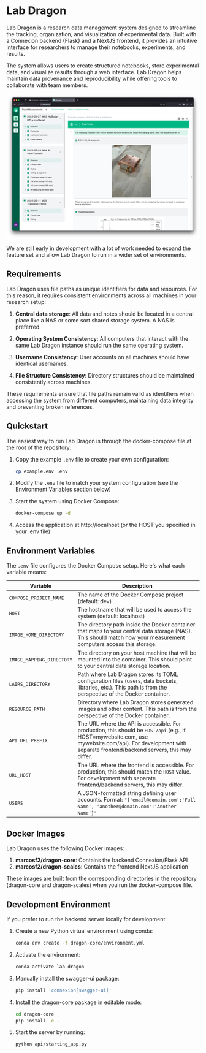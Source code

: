 # Lab Dragon

Lab Dragon is a research data management system designed to streamline the tracking, organization, and visualization of experimental data. Built with a Connexion backend (Flask) and a NextJS frontend, it provides an intuitive interface for researchers to manage their notebooks, experiments, and results.

The system allows users to create structured notebooks, store experimental data, and visualize results through a web interface. Lab Dragon helps maintain data provenance and reproducibility while offering tools to collaborate with team members.

![Overview image](./doc/images/demo_notebook_screenshot.png)

We are still early in development with a lot of work needed to expand the feature set and allow Lab Dragon to run in a wider set of environments.

## Requirements

Lab Dragon uses file paths as unique identifiers for data and resources. For this reason, it requires consistent environments across all machines in your research setup:

1. **Central data storage**: All data and notes should be located in a central place like a NAS or some sort shared storage system. A NAS is preferred. 

2. **Operating System Consistency**: All computers that interact with the same Lab Dragon instance should run the same operating system.

3. **Username Consistency**: User accounts on all machines should have identical usernames.

4. **File Structure Consistency**: Directory structures should be maintained consistently across machines.

These requirements ensure that file paths remain valid as identifiers when accessing the system from different computers, maintaining data integrity and preventing broken references.

## Quickstart

The easiest way to run Lab Dragon is through the docker-compose file at the root of the repository:

1. Copy the example `.env` file to create your own configuration:
   ```bash
   cp example.env .env
   ```

2. Modify the `.env` file to match your system configuration (see the Environment Variables section below)

3. Start the system using Docker Compose:
   ```bash
   docker-compose up -d
   ```

4. Access the application at http://localhost (or the HOST you specified in your .env file)

## Environment Variables

The `.env` file configures the Docker Compose setup. Here's what each variable means:

| Variable | Description |
|----------|-------------|
| `COMPOSE_PROJECT_NAME` | The name of the Docker Compose project (default: dev) |
| `HOST` | The hostname that will be used to access the system (default: localhost) |
| `IMAGE_HOME_DIRECTORY` | The directory path inside the Docker container that maps to your central data storage (NAS). This should match how your measurement computers access this storage. |
| `IMAGE_MAPPING_DIRECTORY` | The directory on your host machine that will be mounted into the container. This should point to your central data storage location. |
| `LAIRS_DIRECTORY` | Path where Lab Dragon stores its TOML configuration files (users, data buckets, libraries, etc.). This path is from the perspective of the Docker container. |
| `RESOURCE_PATH` | Directory where Lab Dragon stores generated images and other content. This path is from the perspective of the Docker container. |
| `API_URL_PREFIX` | The URL where the API is accessible. For production, this should be `HOST/api` (e.g., if HOST=mywebsite.com, use mywebsite.com/api). For development with separate frontend/backend servers, this may differ. |
| `URL_HOST` | The URL where the frontend is accessible. For production, this should match the `HOST` value. For development with separate frontend/backend servers, this may differ. |
| `USERS` | A JSON-formatted string defining user accounts. Format: `"{'email@domain.com':'Full Name', 'another@domain.com':'Another Name'}"` |

## Docker Images

Lab Dragon uses the following Docker images:

1. **marcosf2/dragon-core**: Contains the backend Connexion/Flask API
2. **marcosf2/dragon-scales**: Contains the frontend NextJS application

These images are built from the corresponding directories in the repository (dragon-core and dragon-scales) when you run the docker-compose file.

## Development Environment

If you prefer to run the backend server locally for development:

1. Create a new Python virtual environment using conda:
   ```bash
   conda env create -f dragon-core/environment.yml
   ```

2. Activate the environment:
   ```bash
   conda activate lab-dragon
   ```

3. Manually install the swagger-ui package:
   ```bash
   pip install 'connexion[swagger-ui]'
   ```

4. Install the dragon-core package in editable mode:
   ```bash
   cd dragon-core
   pip install -e .
   ```

5. Start the server by running:
   ```bash
   python api/starting_app.py
   ```
